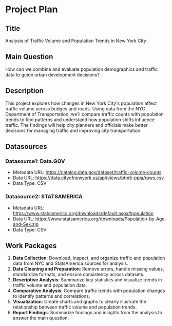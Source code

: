 # Project Plan

## Title
Analysis of Traffic Volume and Population Trends in New York City 
## Main Question

How can we combine and evaluate population demographics and traffic data
to guide urban development decisions?

## Description

This project explores how changes in New York City's population affect traffic volume across bridges and roads. Using data from the NYC Department of Transportation, we’ll compare traffic counts with population trends to find patterns and understand how population shifts influence traffic. The findings will help city planners and officials make better decisions for managing traffic and improving city transportation.

## Datasources

### Datasource1: Data.GOV
* Metadata URL: https://catalog.data.gov/dataset/traffic-volume-counts
* Data URL: https://data.cityofnewyork.us/api/views/btm5-ppia/rows.csv
* Data Type: CSV

### Datasource2: STATSAMERICA
* Metadata URL: https://www.statsamerica.org/downloads/default.aspx#population
* Data URL: https://www.statsamerica.org/downloads/Population-by-Age-and-Sex.zip
* Data Type: CSV


## Work Packages

1. **Data Collection**: Download, inspect, and organize traffic and population data from NYC and StatsAmerica sources for analysis.
2. **Data Cleaning and Preparation**: Remove errors, handle missing values, standardize formats, and ensure consistency across datasets.
3. **Descriptive Analysis**: Summarize key statistics and visualize trends in traffic volume and population data.
4. **Comparative Analysis**: Compare traffic trends with population changes to identify patterns and correlations.
5. **Visualization**:  Create charts and graphs to clearly illustrate the relationship between traffic volume and population trends.
6. **Report Findings**: Summarize findings and insights from the analysis to answer the main question.
